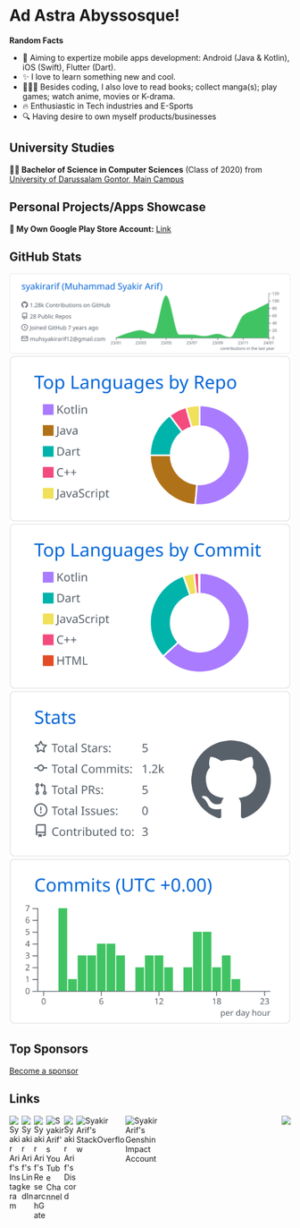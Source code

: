 # Ad Astra Abyssosque!

**Random Facts**
- 🎯 Aiming to expertize mobile apps development: Android (Java & Kotlin), iOS (Swift), Flutter (Dart).
- ✨ I love to learn something new and cool.
- 💁🏽‍♂️ Besides coding, I also love to read books; collect manga(s); play games; watch anime, movies or K-drama.
- 🔥 Enthusiastic in Tech industries and E-Sports
- 🔍 Having desire to own myself products/businesses


## University Studies
**👨‍🎓 Bachelor of Science in Computer Sciences** (Class of 2020) from
[University of Darussalam Gontor, Main Campus][university]

## Personal Projects/Apps Showcase
**📲 My Own Google Play Store Account:** [Link][googleplay]

## GitHub Stats
<!---
[![Syakir Arif's Github Stats](https://github-readme-stats.vercel.app/api?username=syakirarif&show_icons=true&line_height=21&show_icons=true&theme=buefy&hide_border=true)](https://github.com/anuraghazra/github-readme-stats)
[![Top Langs](https://github-readme-stats.vercel.app/api/top-langs/?username=syakirarif&show_icons=true&layout=compact&theme=buefy&hide_border=true)](https://github.com/anuraghazra/github-readme-stats)
-->
[![](https://raw.githubusercontent.com/syakirarif/syakirarif/master/profile-summary-card-output/github/0-profile-details.svg)](https://github.com/vn7n24fzkq/github-profile-summary-cards)
[![](https://raw.githubusercontent.com/syakirarif/syakirarif/master/profile-summary-card-output/github/1-repos-per-language.svg)](https://github.com/vn7n24fzkq/github-profile-summary-cards) [![](https://raw.githubusercontent.com/syakirarif/syakirarif/master/profile-summary-card-output/github/2-most-commit-language.svg)](https://github.com/vn7n24fzkq/github-profile-summary-cards)
[![](https://raw.githubusercontent.com/syakirarif/syakirarif/master/profile-summary-card-output/github/3-stats.svg)](https://github.com/vn7n24fzkq/github-profile-summary-cards) [![](https://raw.githubusercontent.com/syakirarif/syakirarif/master/profile-summary-card-output/github/4-productive-time.svg)](https://github.com/vn7n24fzkq/github-profile-summary-cards)


## Top Sponsors
[Become a sponsor](https://github.com/sponsors/syakirarif)


## Links
<a target="_blank" rel="noopener noreferrer" href="https://www.instagram.com/syakirarifu/">
  <img align="left" alt="Syakir Arif's Instagram" width="22px" src="https://upload.wikimedia.org/wikipedia/commons/thumb/e/e7/Instagram_logo_2016.svg/132px-Instagram_logo_2016.svg.png"/>
</a>
<a target="_blank" rel="noopener noreferrer" href="https://www.linkedin.com/in/muh-syakir-arif/">
  <img align="left" alt="Syakir Arif's LinkedIn" width="22px" src="https://upload.wikimedia.org/wikipedia/commons/thumb/8/81/LinkedIn_icon.svg/2048px-LinkedIn_icon.svg.png"/>
</a>
<a target="_blank" rel="noopener noreferrer" href="https://www.researchgate.net/profile/Muhammad-Syakir-Arif">
  <img align="left" alt="Syakir Arif's ResearchGate" width="22px" src="https://res-1.cloudinary.com/crunchbase-production/image/upload/c_lpad,h_170,w_170,f_auto,b_white,q_auto:eco/v1470150968/halqcskldv3ge9nkpjsq.png"/>
</a>
<a target="_blank" rel="noopener noreferrer" href="https://www.youtube.com/channel/UCDGrwVLIiD12C3_RCkkqLlQ">
<img align="left" alt="Syakir Arif's YouTube Channel" width="32" src="https://upload.wikimedia.org/wikipedia/commons/0/09/YouTube_full-color_icon_%282017%29.svg">
</a>
<a target="_blank" rel="noopener noreferrer" href="https://discordapp.com/users/Kansha#5980/">
  <img align="left" alt="Syakir Arif's Discord" width="22px" src="https://companieslogo.com/img/orig/discord-d1fc05c6.png?t=1701406947"/>
</a>
<a target="_blank" rel="noopener noreferrer" href="https://stackoverflow.com/users/8621518/syakir-arif">
  <img align="left" alt="Syakir Arif's StackOverflow" width="88px" src="https://stackoverflow.design/assets/img/logos/so/logo-stackoverflow.svg"/>
</a>
<a target="_blank" rel="noopener noreferrer" href="https://www.hoyolab.com/accountCenter/postList?id=8063858">
  <img align="left" alt="Syakir Arif's Genshin Impact Account" width="77px" src="https://upload.wikimedia.org/wikipedia/en/thumb/5/5d/Genshin_Impact_logo.svg/320px-Genshin_Impact_logo.svg.png"/>
</a>


<img src="https://komarev.com/ghpvc/?username=syakirarif&color=blueviolet&style=plastic&label=Profile+Views" align="right" />


[university]: https://unida.gontor.ac.id/
[googleplay]: https://play.google.com/store/apps/dev?id=6250267608587140417
